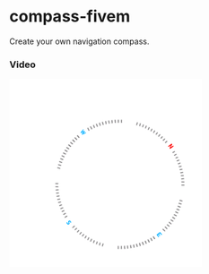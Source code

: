 # compass-fivem
Create your own navigation compass.

### Video
[![Watch the video](./compassDisplay.png)](https://streamable.com/g6ykpq)
